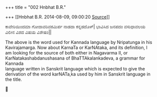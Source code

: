 +++
title = "002 Hnbhat B.R."

+++
[[Hnbhat B.R.	2014-08-09, 09:00:20 [Source](https://groups.google.com/g/samskrita/c/fFDQj56lXdI)]]



ಕಾವೇರಿಯಿಂದಮಾ ಗೋದಾವರಿವರಮಿರ್ಪ ನಾಡದಾ ಕನ್ನಡದೊಳ್\| ಭಾವಿಸಿದ ಜನಪದಂ ವಸುಧಾವಲಯ  
ವಿಲೀನ ವಿಶದ ವಿಷಯ ವಿಶೇಷಂ\|\|  
  
The above is the word used for Kannada language by Nripatunga in his  
Kavirajamarga. Now about KarnaTa or KarNAtaka, and its definition, I  
am looking for the source of both either in Nagavarma II, or  
KarNatakashabdanushasana of BhaTTAkalankadeva, a grammar for Kannada  
language written in Sanskrit language which is expected to give the  
derivation of the word karNATa,ka used by him in Sanskrit language in  
the title.  




